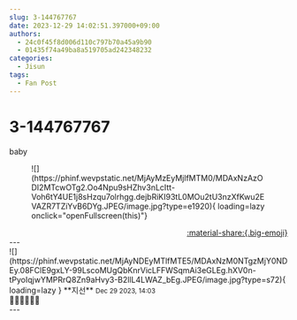 ```yaml
---
slug: 3-144767767
date: 2023-12-29 14:02:51.397000+09:00
authors:
  - 24c0f45f8d006d110c797b70a45a9b90
  - 01435f74a49ba8a519705ad242348232
categories:
  - Jisun
tags:
  - Fan Post
---
```


# 3-144767767

<div class="post-container" markdown="1">
<div class="content-container md-sidebar__scrollwrap" markdown="1">

baby
<figure markdown="1">
![](https://phinf.wevpstatic.net/MjAyMzEyMjlfMTM0/MDAxNzAzODI2MTcwOTg2.Oo4Npu9sHZhv3nLcItt-Voh6tY4UE1j8sHzqu7olrhgg.dejbRiKI93tL0MOu2tU3nzXfKwu2EVAZR7TZiYvB6DYg.JPEG/image.jpg?type=e1920){ loading=lazy onclick="openFullscreen(this)"}
</figure>


</div>
</div>

<div style="text-align: right;" markdown="1">
<a href="https://weverse.io/fromis9/fanpost/3-144767767" style="text-align: right;">:material-share:{.big-emoji}</a>
</div>
---

<div class="comments-container md-sidebar__scrollwrap" markdown="1">
<div class="comment" markdown="1">
<div class='id-container' markdown="1">
![](https://phinf.wevpstatic.net/MjAyNDEyMTlfMTE5/MDAxNzM0NTgzMjY0NDEy.08FClE9gxLY-99LscoMUgQbKnrVicLFFWSqmAi3eGLEg.hXV0n-tPyoIqjwYMPRrQ8Zn9aHvy3-B2llL4LWAZ_bEg.JPEG/image.jpg?type=s72){ loading=lazy }
**<span class="artist">지선</span>** <small>Dec 29 2023, 14:03</small><br>
</div>
<div class='comment-body' markdown="1">
👍🏻👍🏻👍🏻
</div>
</div>
</div>
---

